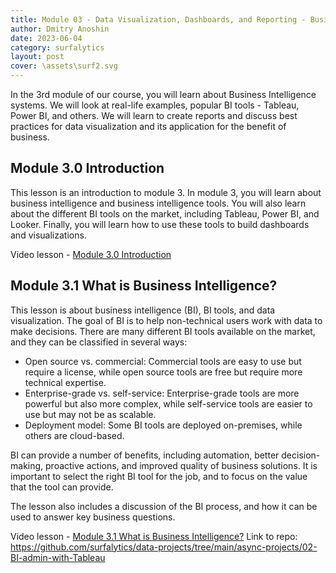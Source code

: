 ```yaml
---
title: Module 03 - Data Visualization, Dashboards, and Reporting - Business Intelligence (BI)
author: Dmitry Anoshin 
date: 2023-06-04
category: surfalytics
layout: post
cover: \assets\surf2.svg
---
```


In the 3rd module of our course, you will learn about Business Intelligence systems. We will look at real-life examples, popular BI tools - Tableau, Power BI, and others. We will learn to create reports and discuss best practices for data visualization and its application for the benefit of business.

Module 3.0 Introduction
-------------
This lesson is an introduction to module 3.  In module 3, you will learn about business intelligence and business intelligence tools.  You will also learn about the different BI tools on the market, including Tableau, Power BI, and Looker.  Finally, you will learn how to use these tools to build dashboards and visualizations.

Video lesson - [Module 3.0 Introduction](https://youtu.be/Ssa-78-6j7M)

Module 3.1 What is Business Intelligence?
-------------
This lesson is about business intelligence (BI), BI tools, and data visualization. The goal of BI is to help non-technical users work with data to make decisions. There are many different BI tools available on the market, and they can be classified in several ways:

* Open source vs. commercial: Commercial tools are easy to use but require a license, while open source tools are free but require more technical expertise. 
* Enterprise-grade vs. self-service: Enterprise-grade tools are more powerful but also more complex, while self-service tools are easier to use but may not be as scalable. 
* Deployment model: Some BI tools are deployed on-premises, while others are cloud-based.

BI can provide a number of benefits, including automation, better decision-making, proactive actions, and improved quality of business solutions. It is important to select the right BI tool for the job, and to focus on the value that the tool can provide. 

The lesson also includes a discussion of the BI process, and how it can be used to answer key business questions. 

Video lesson - [Module 3.1 What is Business Intelligence?](https://youtu.be/AAe-DJNbZ5Y)
Link to repo: https://github.com/surfalytics/data-projects/tree/main/async-projects/02-BI-admin-with-Tableau


